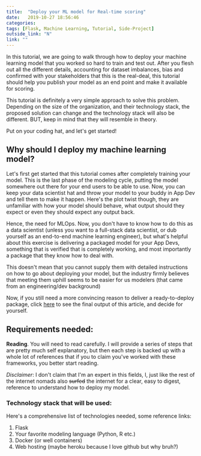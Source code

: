 ```yaml
---
title:  "Deploy your ML model for Real-time scoring"
date:   2019-10-27 18:56:46
categories:  
tags: [Flask, Machine Learning, Tutorial, Side-Project]
outside_link: "N"
link: ""
---
```

In this tutorial, we are going to walk through how to deploy your machine learning 
model that you worked so hard to train and test out. After you flesh out all the 
different details, accounting for dataset imbalances, bias and confirmed with your
stakeholders that this is the real-deal, this tutorial should help you publish your 
model as an end point and make it available for scoring. 

This tutorial is definitely a very simple approach to solve this problem. 
Depending on the size of the organization, and their technology stack, the proposed
solution can change and the technology stack will also be different. BUT, keep in 
mind that they will resemble in theory. 

Put on your coding hat, and let's get started! 

## Why should I deploy my machine learning model? 
Let's first get started that this tutorial comes after completely training your
model. This is the last phase of the modeling cycle, putting the model somewhere
out there for your end users to be able to use. Now, you can keep your data scientist
hat and throw your model to your buddy in App Dev and tell them to make it happen. 
Here's the plot twist though, they are unfamiliar with how your model should behave, 
what output should they expect or even they should expect any output back. 

Hence, the need for MLOps. Now, you don't have to know how to do this as a data 
scientist (unless you want to a full-stack data scientist, or dub yourself as
an end-to-end machine learning engineer), but what's helpful about this exercise 
is delivering a packaged model for your App Devs, something that is verified that 
is completely working, and most importantly a package that they know how to deal with. 

This doesn't mean that you cannot supply them with detailed instructions on how 
to go about deploying your model, but the industry firmly believes that meeting 
them uphill seems to be easier for us modelers (that came from an engineering/dev
background)

Now, if you still need a more convincing reason to deliver a ready-to-deploy package, 
click [here]() to see the final output of this article, and decide for yourself. 

## Requirements needed: 
**Reading**. You will need to read carefully. I will provide a series of steps
that are pretty much self explanatory, but then each step is backed up with a whole
lot of references that if you to claim you've worked with these frameworks, you 
better start reading. 

_Disclaimer_: I don't claim that I'm an expert in this fields, I, just like the rest
of the internet nomads also ~~surfed~~ the internet for a clear, easy to digest, 
reference to understand how to deploy my model.

### Technology stack that will be used: 

Here's a comprehensive list of technologies needed, some reference links: 
1. Flask
2. Your favorite modeling language (Python, R etc.)
3. Docker (or well containers)
4. Web hosting (maybe heroku because I love github but why bruh?)

